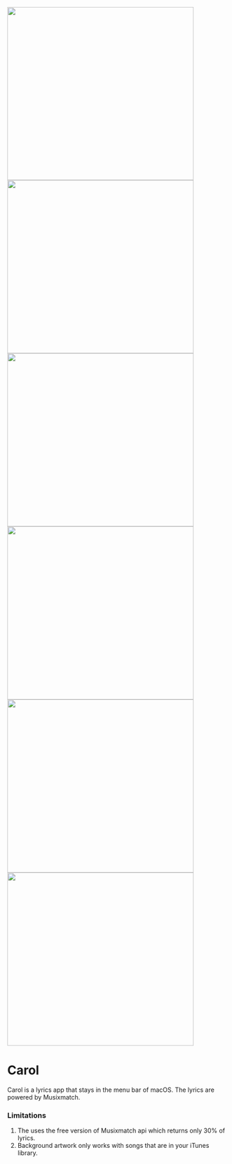 <img src="https://www.dropbox.com/s/j1iitidm6zihf2n/carol_ss_1.png?raw=1" width="425" height="395" /><img src="https://www.dropbox.com/s/73mzj37xz2szyw9/carol_ss_2.png?raw=1" width="425" height="395" /><img src="https://www.dropbox.com/s/sjr70n6c600tsh9/carol_ss_3.png?raw=1" width="425" height="395" /><img src="https://www.dropbox.com/s/1ayl54py8ayidvd/carol_ss_4.png?raw=1" width="425" height="395" /><img src="https://www.dropbox.com/s/cl0zymwk9qoiihj/carol_ss_5.png?raw=1" width="425" height="395" /><img src="https://www.dropbox.com/s/o1dm96on9b7sik1/carol_ss_6.png?raw=1" width="425" height="395" />

# Carol
Carol is a lyrics app that stays in the menu bar of macOS. The lyrics are powered by Musixmatch.

### Limitations
1. The uses the free version of Musixmatch api which returns only 30% of lyrics.
2. Background artwork only works with songs that are in your iTunes library.
